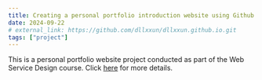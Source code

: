 ```yaml
---
title: Creating a personal portfolio introduction website using Github Pages.
date: 2024-09-22
# external_link: https://github.com/dllxxun/dllxxun.github.io.git
tags: ["project"]
---
```


This is a personal portfolio website project conducted as part of the Web Service Design course.
Click [here](https://github.com/dllxxun/dllxxun.github.io.git) for more details.

<!--more-->

